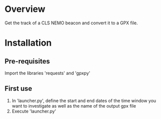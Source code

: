 # Overview

Get the track of a CLS NEMO beacon and convert it to a GPX file.

# Installation

## Pre-requisites

Import the libraries 'requests' and 'gpxpy'

## First use

1. In 'launcher.py', define the start and end dates of the time window you want to investigate as well as the name of the output gpx file
1. Execute 'launcher.py'